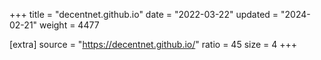 +++
title = "decentnet.github.io"
date = "2022-03-22"
updated = "2024-02-21"
weight = 4477

[extra]
source = "https://decentnet.github.io/"
ratio = 45
size = 4
+++
